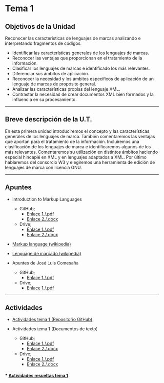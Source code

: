 # Tema 1

## Objetivos de la Unidad

Reconocer las características de lenguajes de marcas analizando e interpretando fragmentos de códigos.

* Identificar las características generales de los lenguajes de marcas.
* Reconocer las ventajas que proporcionan en el tratamiento de la información.
* Clasificar los lenguajes de marcas e identificado los más relevantes.
* Diferenciar sus ámbitos de aplicación.
* Reconocer la necesidad y los ámbitos específicos de aplicación de un lenguaje de marcas de propósito general.
* Analizar las características propias del lenguaje XML.
* Contrastar la necesidad de crear documentos XML bien formados y la influencia en su procesamiento.

-----

## Breve descripción de la U.T.
En esta primera unidad introduciremos el concepto y las características generales de los lenguajes de marca. También comentaremos las ventajas que aportan para el tratamiento de la información. Incluiremos una clasificación de los lenguajes de marca e identificaremos algunos de los más relevantes. Comentaremos su utilización en distintos ámbitos haciendo especial hincapié en XML y en lenguajes adaptados a XML. Por último hablaremos del consorcio W3 y elegiremos una herramienta de edición de lenguajes de marca con licencia GNU.

-----


## Apuntes
* Introduction to Markup Languages
	* GitHub; 
		* [Enlace 1./.pdf](https://github.com/usaurioRAWR/Lenguaje-de-marcado/blob/main/Tema%201/Additional%20documentation/Apuntes/Lesson%201%20Markup%20Language.pdf)
		* [Enlace 2./.docx](https://github.com/usaurioRAWR/Lenguaje-de-marcado/blob/main/Tema%201/Additional%20documentation/Apuntes/Lesson%201%20Markup%20Language.ppt.pptx) 
	* Drive;
		* [Enlace 1./.pdf](https://drive.google.com/file/d/1DLw2txUveSN3NAc5u_Pd2EQL4gEx45XZ/view?usp=sharing)
		* [Enlace 2./.docx](https://drive.google.com/file/d/1mM3urjSDiY9paQutLUIUOTQoxUvEIVVS/view?usp=sharing) 

*  [Markup language (wikipedia)](https://en.wikipedia.org/wiki/Markup_language)

* [Lenguage de marcado (wikipedia)](https://es.wikipedia.org/wiki/Lenguaje_de_marcado)

*  Apuntes de José Luis Comesaña
	* GitHub; 
		* [Enlace 1./.pdf](https://github.com/usaurioRAWR/Lenguaje-de-marcado/blob/main/Tema%201/Additional%20documentation/Apuntes/LMSGI_01.pdf)
	* Drive;
		* [Enlace 1./.pdf](https://drive.google.com/file/d/1e6fHXoHgy2Mp_TDlp-gLy4xZ3_xsaTKG/view?usp=sharing)

-----

## Actividades
*  [Actividades tema 1 (Repositorio GitHub)](https://github.com/usaurioRAWR/Lenguaje-de-marcado/tree/main/Tema%201/Actividades%20tema%201)

*  Actividades tema 1 (Documentos de texto)
	* GitHub; 
		* [Enlace 1./.pdf](https://github.com/usaurioRAWR/Lenguaje-de-marcado/blob/main/Tema%201/Additional%20documentation/Actividades/LMSGI_01_Actividades.pdf)
		* [Enlace 2./.docx](https://github.com/usaurioRAWR/Lenguaje-de-marcado/blob/main/Tema%201/Additional%20documentation/Actividades/LMSGI_01_Actividades.docx) 
	* Drive;
		* [Enlace 1./.pdf](https://drive.google.com/file/d/1--CG_-H6b7bPg8PxYcK-0kG7FIaUSP7s/view?usp=sharing)
		* [Enlace 2./.docx](https://drive.google.com/file/d/1hte3eWyH9S9GNLoNi3TtwqLMmUwYZXTV/view?usp=sharing) 
	
#### * [Actividades resueltas tema 1](https://github.com/usaurioRAWR/Lenguaje-de-marcado/tree/main/Tema%201/Actividades%20resueltas%20tema%201)
